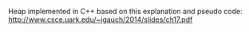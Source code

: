 Heap implemented in C++ based on this explanation and pseudo code:
http://www.csce.uark.edu/~jgauch/2014/slides/ch17.pdf
